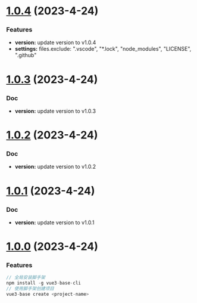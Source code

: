 # [1.0.4](https://github.com/wc19950724/vue3-base-cli/compare/v1.0.3...v1.0.4) (2023-4-24)

### Features

- **version:** update version to v1.0.4
- **settings:** files.exclude: ".vscode", "\*.lock", "node_modules", "LICENSE", ".github"

# [1.0.3](https://github.com/wc19950724/vue3-base-cli/compare/v1.0.2...v1.0.3) (2023-4-24)

### Doc

- **version:** update version to v1.0.3

# [1.0.2](https://github.com/wc19950724/vue3-base-cli/compare/v1.0.1...v1.0.2) (2023-4-24)

### Doc

- **version:** update version to v1.0.2

# [1.0.1](https://github.com/wc19950724/vue3-base-cli/compare/v1.0.0...v1.0.1) (2023-4-24)

### Doc

- **version:** update version to v1.0.1

# [1.0.0](https://github.com/wc19950724/vue3-base-cli/compare/master...v1.0.0) (2023-4-24)

### Features

```javascript
// 全局安装脚手架
npm install -g vue3-base-cli
// 使用脚手架创建项目
vue3-base create <project-name>
```
